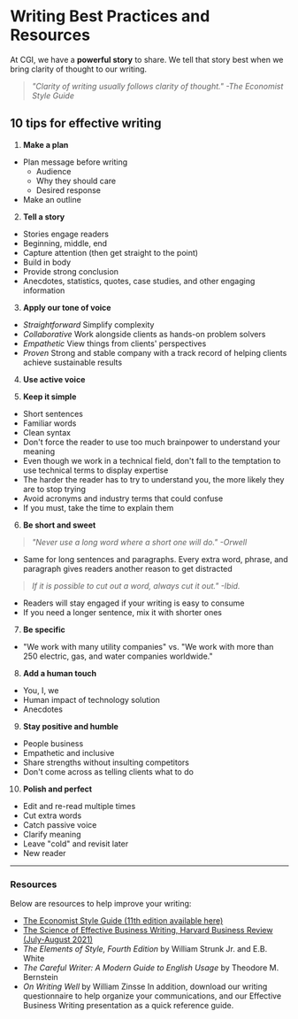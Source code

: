 # Writing Best Practices and Resources

At CGI, we have a **powerful story** to share. We tell that story best when we bring clarity of thought to our writing.

> *"Clarity of writing usually follows clarity of thought." -The Economist Style Guide*

## 10 tips for effective writing

1. **Make a plan**

- Plan message before writing
  - Audience
  - Why they should care
  - Desired response
- Make an outline

2. **Tell a story**

- Stories engage readers
- Beginning, middle, end
- Capture attention (then get straight to the point)
- Build in body
- Provide strong conclusion
- Anecdotes, statistics, quotes, case studies, and other engaging information

3. **Apply our tone of voice**

- *Straightforward* Simplify complexity
- *Collaborative* Work alongside clients as hands-on problem solvers
- *Empathetic* View things from clients' perspectives
- *Proven* Strong and stable company with a track record of helping clients achieve sustainable results

4. **Use active voice**

5. **Keep it simple**

- Short sentences
- Familiar words
- Clean syntax
- Don't force the reader to use too much brainpower to understand your meaning
- Even though we work in a technical field, don't fall to the temptation to use technical terms to display expertise
- The harder the reader has to try to understand you, the more likely they are to stop trying
- Avoid acronyms and industry terms that could confuse
- If you must, take the time to explain them

6. **Be short and sweet**

> *"Never use a long word where a short one will do." -Orwell*

- Same for long sentences and paragraphs. Every extra word, phrase, and paragraph gives readers another reason to get distracted

> *If it is possible to cut out a word, always cut it out." -Ibid.*

- Readers will stay engaged if your writing is easy to consume
- If you need a longer sentence, mix it with shorter ones

7. **Be specific**

- "We work with many utility companies" vs. "We  work with more than 250 electric, gas, and water companies worldwide."

8. **Add a human touch**

- You, I, we
- Human impact of technology solution
- Anecdotes

9. **Stay positive and humble**

- People business
- Empathetic and inclusive
- Share strengths without insulting competitors
- Don't come across as telling clients what to do

10. **Polish and perfect**

- Edit and re-read multiple times
- Cut extra words
- Catch passive voice
- Clarify meaning
- Leave "cold" and revisit later
- New reader

---

### Resources

Below are resources to help improve your writing:

- [The Economist Style Guide (11th edition available here)](https://cdn.static-economist.com/sites/default/files/store/Style_Guide_2015.pdf)
- [The Science of Effective Business Writing, Harvard Business Review (July-August 2021)](https://hbr.org/2021/07/the-science-of-strong-business-writing)
- *The Elements of Style, Fourth Edition* by William Strunk Jr. and E.B. White
- *The Careful Writer: A Modern Guide to English Usage* by Theodore M. Bernstein
- *On Writing Well* by William Zinsse
In addition, download our writing questionnaire to help organize your communications, and our Effective Business Writing presentation as a quick reference guide. 